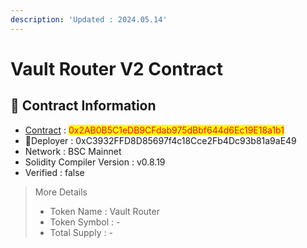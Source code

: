 ```yaml
---
description: 'Updated : 2024.05.14'
---
```


# Vault Router V2 Contract

## 📌  Contract Information <a href="#stg-contract-information" id="stg-contract-information"></a>

* [Contract](https://bscscan.com/address/0x2AB0B5C1eDB9CFdab975dBbf644d6Ec19E18a1b1) : <mark style="color:red;">0x2AB0B5C1eDB9CFdab975dBbf644d6Ec19E18a1b1</mark>
* Deployer : 0xC3932FFD8D85697f4c18Cce2Fb4Dc93b81a9aE49&#x20;
* Network : BSC Mainnet
* Solidity Compiler Version : v0.8.19
* Verified : false

> More Details
>
> * Token Name : Vault Router
> * Token Symbol : -
> * Total Supply : -
